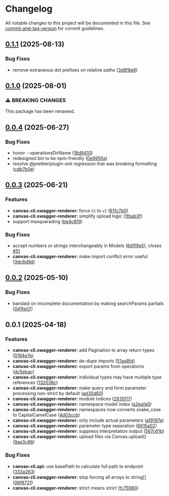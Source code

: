 # Changelog

All notable changes to this project will be documented in this file. See [commit-and-tag-version](https://github.com/absolute-version/commit-and-tag-version) for commit guidelines.

## [0.1.1](https://github.com/groton-school/canvas-cli/compare/swagger-renderer/0.1.0...swagger-renderer/0.1.1) (2025-08-13)


### Bug Fixes

* remove extraneous dot prefixes on relative paths ([3d8f8e9](https://github.com/groton-school/canvas-cli/commit/3d8f8e9f820209d742e184bbfde127a6305deb51))

## [0.1.0](https://github.com/groton-school/canvas-cli/compare/swagger-renderer/0.0.4...swagger-renderer/0.1.0) (2025-08-01)

### ⚠ BREAKING CHANGES

This package has been renamed.

## [0.0.4](https://github.com/groton-school/canvas-cli/compare/swagger-renderer/0.0.3...swagger-renderer/0.0.4) (2025-06-27)

### Bug Fixes

- honor --operationsDirName ([18d9410](https://github.com/groton-school/canvas-cli/commit/18d9410aca312829504e6e6715e71ea82ce1bfec))
- redesigned bin to be npm-friendly ([0e9955a](https://github.com/groton-school/canvas-cli/commit/0e9955acc85c8a9687054f65c2c69100af78c167))
- resolve @prettier/plugin-xml regression that was breaking formatting ([cdb7b0e](https://github.com/groton-school/canvas-cli/commit/cdb7b0e99b670d67b25cc3ffe681c6c774146800))

## [0.0.3](https://github.com/groton-school/canvas-cli/compare/swagger-renderer/0.0.2...swagger-renderer/0.0.3) (2025-06-21)

### Features

- **canvas-cli.swagger-renderer:** force `V1` to `v1` ([611c7b0](https://github.com/groton-school/canvas-cli/commit/611c7b0a292b5fb4a261ae3f7c61229d95bfc6ad))
- **canvas-cli.swagger-renderer:** simplify upload logic ([1fbab3f](https://github.com/groton-school/canvas-cli/commit/1fbab3f4d2a27db825cf0fffbc86049dfbd53d12))
- support masquerading ([be4c8f9](https://github.com/groton-school/canvas-cli/commit/be4c8f9ceaf9d0e98ee6d56c16bae0f8463f7e36))

### Bug Fixes

- accept numbers or strings interchangeably in Models ([8d1f9e5](https://github.com/groton-school/canvas-cli/commit/8d1f9e560cb418b30dee26e74553121f1d8150f4)), closes [#51](https://github.com/groton-school/canvas-cli/issues/51)
- **canvas-cli.swagger-renderer:** make import conflict error useful ([3dc6d9d](https://github.com/groton-school/canvas-cli/commit/3dc6d9d03f3bbab64f94bf27faae440bc932669e))

## [0.0.2](https://github.com/groton-school/canvas-cli/compare/swagger-renderer/0.0.1...swagger-renderer/0.0.2) (2025-05-10)

### Bug Fixes

- bandaid on incomplete documentation by making searchParams partials ([041fe07](https://github.com/groton-school/canvas-cli/commit/041fe07755aa1008e072bb1939ae08543c6ef4c8))

## 0.0.1 (2025-04-18)

### Features

- **canvas-cli.swagger-renderer:** add Pagination to array return types ([0184e7e](https://github.com/groton-school/canvas-cli/commit/0184e7e487a63f5dcf34d6529e6bb65e545287e3))
- **canvas-cli.swagger-renderer:** de-dupe imports ([51aa8fd](https://github.com/groton-school/canvas-cli/commit/51aa8fda09b67c90a774519a3c1093b3aa3b63ac))
- **canvas-cli.swagger-renderer:** export params from operations ([dc5ebac](https://github.com/groton-school/canvas-cli/commit/dc5ebacaf1d91d925e01733c308641b9bd1813c9))
- **canvas-cli.swagger-renderer:** individual types may have multiple type references ([132038c](https://github.com/groton-school/canvas-cli/commit/132038ce64906c840da09380137f94ea694173e8))
- **canvas-cli.swagger-renderer:** make query and form parameter processing non-strict by default ([ad30d60](https://github.com/groton-school/canvas-cli/commit/ad30d60c3c65ec5b2168dfdbd6798301845d0a16))
- **canvas-cli.swagger-renderer:** module indices ([2935f17](https://github.com/groton-school/canvas-cli/commit/2935f1787f4d6a87d877bced6fc70c8459614d6d))
- **canvas-cli.swagger-renderer:** namespace model index ([a2eafa0](https://github.com/groton-school/canvas-cli/commit/a2eafa01a7a26e1f071c948c9198ae227218d1d7))
- **canvas-cli.swagger-renderer:** namespaces now converts snake_case to CapitalCamelCase ([4d03ccb](https://github.com/groton-school/canvas-cli/commit/4d03ccb21db46529e176b5dad3b01d125ec5d91f))
- **canvas-cli.swagger-renderer:** only include actual parameters ([a19197e](https://github.com/groton-school/canvas-cli/commit/a19197eb8ff2d89648fabe1e6ede74889ae51695))
- **canvas-cli.swagger-renderer:** parameter type separation ([6615a02](https://github.com/groton-school/canvas-cli/commit/6615a0253feb6938b3c6c2896734241d300e0266))
- **canvas-cli.swagger-renderer:** suppress interpretation output ([567c61b](https://github.com/groton-school/canvas-cli/commit/567c61bb2e15c203eac245900e43c15dd8e890b9))
- **canvas-cli.swagger-renderer:** upload files via Canvas.upload() ([9ae3c86](https://github.com/groton-school/canvas-cli/commit/9ae3c8626b01a0de06b232986350c3e212d147e3))

### Bug Fixes

- **canvas-cli.api:** use basePath to calculate full path to endpoint ([333a263](https://github.com/groton-school/canvas-cli/commit/333a2630636c5088eb30951acb488daeece5f5c2))
- **canvas-cli.swagger-renderer:** stop forcing all arrays to string[] ([06f8721](https://github.com/groton-school/canvas-cli/commit/06f87219b723ddd6e98627a14b11e2018b8a5daf))
- **canvas-cli.swagger-renderer:** strict means _strict_ ([fc75980](https://github.com/groton-school/canvas-cli/commit/fc759801adacf652b5bea87e3587f41a8945b668))
